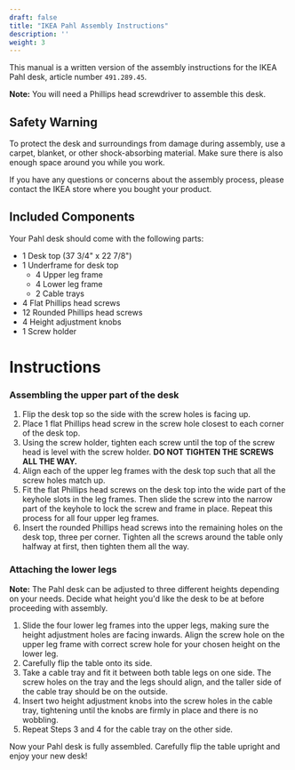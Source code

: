 ```yaml
---
draft: false
title: "IKEA Pahl Assembly Instructions"
description: ''
weight: 3
---
```


This manual is a written version of the assembly instructions for the IKEA Pahl desk, article number `491.289.45`.

**Note:** You will need a Phillips head screwdriver to assemble this desk.

## Safety Warning

To protect the desk and surroundings from damage during assembly, use a carpet, blanket, or other shock-absorbing material. Make sure there is also enough space around you while you work.

If you have any questions or concerns about the assembly process, please contact the IKEA store where you bought your product.

## Included Components
Your Pahl desk should come with the following parts:

- 1 Desk top (37 3/4" x 22 7/8")
- 1 Underframe for desk top
  - 4 Upper leg frame
  - 4 Lower leg frame
  - 2 Cable trays
- 4 Flat Phillips head screws
- 12 Rounded Phillips head screws
- 4 Height adjustment knobs
- 1 Screw holder

# Instructions

### Assembling the upper part of the desk

1. Flip the desk top so the side with the screw holes is facing up.
2. Place 1 flat Phillips head screw in the screw hole closest to each corner of the desk top.
3. Using the screw holder, tighten each screw until the top of the screw head is level with the screw holder. **DO NOT TIGHTEN THE SCREWS ALL THE WAY.**
4. Align each of the upper leg frames with the desk top such that all the screw holes match up.
5. Fit the flat Phillips head screws on the desk top into the wide part of the keyhole slots in the leg frames. Then slide the screw into the narrow part of the keyhole to lock the screw and frame in place. Repeat this process for all four upper leg frames.
6. Insert the rounded Phillips head screws into the remaining holes on the desk top, three per corner. Tighten all the screws around the table only halfway at first, then tighten them all the way.

### Attaching the lower legs

**Note:** The Pahl desk can be adjusted to three different heights depending on your needs. Decide what height you'd like the desk to be at before proceeding with assembly.

1. Slide the four lower leg frames into the upper legs, making sure the height adjustment holes are facing inwards. Align the screw hole on the upper leg frame with correct screw hole for your chosen height on the lower leg.
2. Carefully flip the table onto its side.
3. Take a cable tray and fit it between both table legs on one side. The screw holes on the tray and the legs should align, and the taller side of the cable tray should be on the outside.
4. Insert two height adjustment knobs into the screw holes in the cable tray, tightening until the knobs are firmly in place and there is no wobbling.
5. Repeat Steps 3 and 4 for the cable tray on the other side.

Now your Pahl desk is fully assembled. Carefully flip the table upright and enjoy your new desk!

